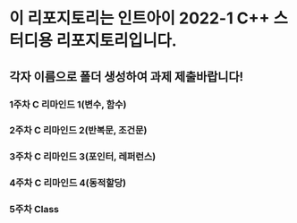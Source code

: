 # 이 리포지토리는 인트아이 2022-1 C++ 스터디용 리포지토리입니다.

## 각자 이름으로 폴더 생성하여 과제 제출바랍니다!

### 1주차 C 리마인드 1(변수, 함수)

### 2주차 C 리마인드 2(반복문, 조건문)

### 3주차 C 리마인드 3(포인터, 레퍼런스)

### 4주차 C 리마인드 4(동적할당)

### 5주차 Class

